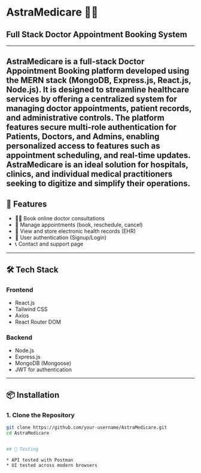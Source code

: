 # AstraMedicare 🏥💊

## Full Stack Doctor Appointment Booking System
---
AstraMedicare is a full-stack Doctor Appointment Booking platform developed using the MERN stack (MongoDB, Express.js, React.js, Node.js). It is designed to streamline healthcare services by offering a centralized system for managing doctor appointments, patient records, and administrative controls. The platform features secure multi-role authentication for Patients, Doctors, and Admins, enabling personalized access to features such as appointment scheduling, and real-time updates. AstraMedicare is an ideal solution for hospitals, clinics, and individual medical practitioners seeking to digitize and simplify their operations.
---

## 🚀 Features

- 🧑‍⚕️ Book online doctor consultations
- 📅 Manage appointments (book, reschedule, cancel)
- 📁 View and store electronic health records (EHR)
- 🔐 User authentication (Signup/Login)
- 📞 Contact and support page

---

## 🛠️ Tech Stack

### Frontend
- React.js
- Tailwind CSS 
- Axios
- React Router DOM

### Backend
- Node.js
- Express.js
- MongoDB (Mongoose)
- JWT for authentication

---

## 📦 Installation

### 1. Clone the Repository

```bash
git clone https://github.com/your-username/AstraMedicare.git
cd AstraMedicare


## 🧪 Testing

* API tested with Postman
* UI tested across modern browsers

